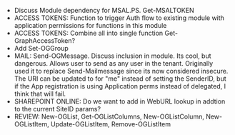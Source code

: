 - Discuss Module dependency for MSAL.PS. Get-MSALTOKEN
- ACCESS TOKENS: Function to trigger Auth flow to existing module with application permissions for functions in this module
- ACCESS TOKENS: Combine all into single function Get-GraphAccessToken?
- Add Set-OGGroup
- MAIL: Send-OGMessage.  Discuss inclusion in module. Its cool, but dangerous. Allows user to send as any user in the tenant. Originally used it to replace Send-Mailmessage since its now considered insecure. The URI can be updated to for "me" instead of setting the SenderID, but if the App registration is using Application perms instead of delegated, I think that will fail.
- SHAREPOINT ONLINE: Do we want to add in WebURL lookup in addtion to the current SiteID params?
- REVIEW: New-OGList, Get-OGListColumns, New-OGListColumn, New-OGListItem, Update-OGListItem, Remove-OGListItem

